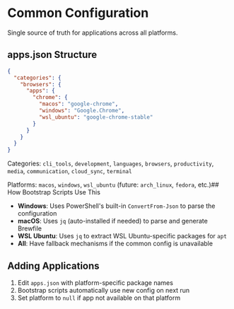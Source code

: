# Common Configuration

Single source of truth for applications across all platforms.

## apps.json Structure

```json
{
  "categories": {
    "browsers": {
      "apps": {
        "chrome": {
          "macos": "google-chrome",
          "windows": "Google.Chrome",
          "wsl_ubuntu": "google-chrome-stable"
        }
      }
    }
  }
}
```

Categories: `cli_tools`, `development`, `languages`, `browsers`, `productivity`, `media`, `communication`, `cloud_sync`, `terminal`

Platforms: `macos`, `windows`, `wsl_ubuntu` (future: `arch_linux`, `fedora`, etc.)## How Bootstrap Scripts Use This

- **Windows**: Uses PowerShell's built-in `ConvertFrom-Json` to parse the configuration
- **macOS**: Uses `jq` (auto-installed if needed) to parse and generate Brewfile
- **WSL Ubuntu**: Uses `jq` to extract WSL Ubuntu-specific packages for `apt`
- **All**: Have fallback mechanisms if the common config is unavailable

## Adding Applications

1. Edit `apps.json` with platform-specific package names
2. Bootstrap scripts automatically use new config on next run
3. Set platform to `null` if app not available on that platform
